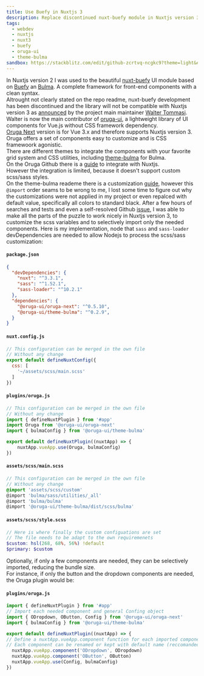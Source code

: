 ```yaml
---
title: Use Buefy in Nuxtjs 3
description: Replace discontinued nuxt-buefy module in Nuxtjs version 3 and support custom scss with selectively imported Oruga components styled with Theme Bulma.
tags:
  - webdev
  - nuxtjs
  - nuxt3
  - buefy
  - oruga-ui
  - theme-bulma
sandbox: https://stackblitz.com/edit/github-zcrtvq-ncgkc9?theme=light&embed=1&view=both&showSidebar=1&file=package.json
---
```

In Nuxtjs version 2 I was used to the beautiful [nuxt-buefy](https://github.com/buefy/nuxt-buefy) UI module based on [Buefy](https://buefy.org/) an [Bulma](https://bulma.io/). A complete framework for front-end components with a clean syntax.  
Altrought not clearly stated on the repo readme, nuxt-buefy development has been discontinued and the library will not be compatible with Nuxtjs version 3 as [announced](https://github.com/buefy/buefy/issues/2505#issuecomment-997000720) by the project main maintainer [Walter Tommasi](https://github.com/jtommy).   
Walter is now the main contributor of [oruga-ui](https://github.com/oruga-ui), a lightweight library of UI components for Vue.js without CSS framework dependency.  
[Oruga Next](https://www.npmjs.com/package/@oruga-ui/oruga-next) version is for Vue 3.x and therefore supports Nuxtjs version 3.  
Oruga offers a set of components easy to customize and is CSS framewoork agonistic.  
There are different themes to integrate the components with your favorite grid system and CSS utilities, including [theme-bulma](https://github.com/oruga-ui/theme-bulma) for Bulma.  
On the Oruga Github there is a [guide](https://github.com/oruga-ui/oruga#using-oruga-with-nuxt) to integrate with Nuxtjs.  
However the integration is limited, because it doesn't support custom scss/sass styles.  
On the theme-bulma reademe there is a customization [guide](https://github.com/oruga-ui/theme-bulma#customization-sassscss), however this `@import` order seams to be wrong to me, I lost some time to figure out why the customizations were not applied in my project or even repalced with default value, specifically all colors to standard black.
After a few hours of searches and tests and even a self-resolved Github [issue](https://github.com/oruga-ui/theme-bulma/issues/81), I was able to make all the parts of the puzzle to work nicely in Nuxtjs version 3, to customize the scss variables and to selectively import only the needed components. Here is my implementation, node that `sass` and `sass-loader` devDependencies are needed to allow Nodejs to process the scss/sass customization: 
#### **`package.json`**
```json
{
  "devDependencies": {
    "nuxt": "^3.3.1",
    "sass": "^1.52.1",
    "sass-loader": "^10.2.1"
  },
  "dependencies": {
    "@oruga-ui/oruga-next": "^0.5.10",
    "@oruga-ui/theme-bulma": "^0.2.9",
  }
}
```
#### **`nuxt.config.js`**
```js
// This configuration can be merged in the own file
// Without any change
export default defineNuxtConfig({
  css: [
    '~/assets/scss/main.scss'
  ]
})
```
#### **`plugins/oruga.js`**
```js
// This configuration can be merged in the own file
// Without any change
import { defineNuxtPlugin } from '#app'
import Oruga from '@oruga-ui/oruga-next'
import { bulmaConfig } from '@oruga-ui/theme-bulma'

export default defineNuxtPlugin((nuxtApp) => {
    nuxtApp.vueApp.use(Oruga, bulmaConfig)
})
```
#### **`assets/scss/main.scss`**
```scss
// This configuration can be merged in the own file
// Without any change
@import 'assets/scss/custom'
@import 'bulma/sass/utilities/_all'
@import 'bulma/bulma'
@import '@oruga-ui/theme-bulma/dist/scss/bulma'
```
#### **`assets/scss/style.scss`**
```scss
// Here is where finally the custom configuations are set
// The file needs to be adapt to the own requiremenets
$custom: hsl(268, 68%, 56%) !default
$primary: $custom
```
Optionally, if only a few components are needed, they can be selectively imported, reducing the bundle size.  
For instance, if only the button and the dropdown components are needed, the Oruga plugin would be:
#### **`plugins/oruga.js`**
```js
import { defineNuxtPlugin } from '#app'
// Import each needed component and general Confing object
import { ODropdown, OButton, Config } from '@oruga-ui/oruga-next'
import { bulmaConfig } from '@oruga-ui/theme-bulma'

export default defineNuxtPlugin((nuxtApp) => {
// Define a nuxtApp.vueApp.component function for each imported component
// Each component can be renamed or kept with default name (reccomanded)
  nuxtApp.vueApp.component('ODropdown', ODropdown)
  nuxtApp.vueApp.component('OButton', OButton)
  nuxtApp.vueApp.use(Config, bulmaConfig)
})
```